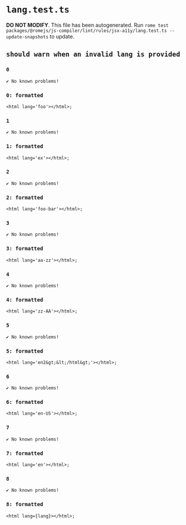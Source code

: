 # `lang.test.ts`

**DO NOT MODIFY**. This file has been autogenerated. Run `rome test packages/@romejs/js-compiler/lint/rules/jsx-a11y/lang.test.ts --update-snapshots` to update.

## `should warn when an invalid lang is provided`

### `0`

```
✔ No known problems!

```

### `0: formatted`

```
<html lang='foo'></html>;

```

### `1`

```
✔ No known problems!

```

### `1: formatted`

```
<html lang='ex'></html>;

```

### `2`

```
✔ No known problems!

```

### `2: formatted`

```
<html lang='foo-bar'></html>;

```

### `3`

```
✔ No known problems!

```

### `3: formatted`

```
<html lang='aa-zz'></html>;

```

### `4`

```
✔ No known problems!

```

### `4: formatted`

```
<html lang='zz-AA'></html>;

```

### `5`

```
✔ No known problems!

```

### `5: formatted`

```
<html lang='en2&gt;&lt;/html&gt;'></html>;

```

### `6`

```
✔ No known problems!

```

### `6: formatted`

```
<html lang='en-US'></html>;

```

### `7`

```
✔ No known problems!

```

### `7: formatted`

```
<html lang='en'></html>;

```

### `8`

```
✔ No known problems!

```

### `8: formatted`

```
<html lang={lang}></html>;

```
